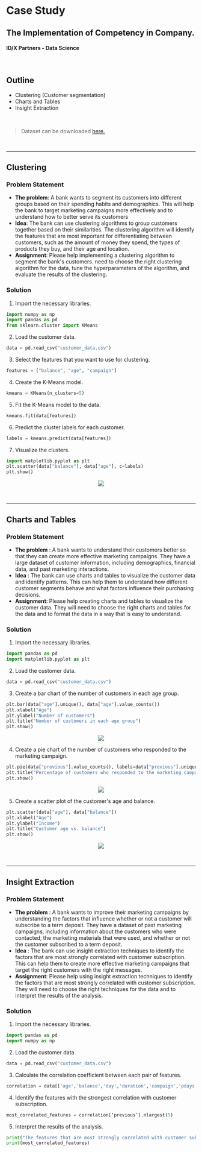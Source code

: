 # Case Study
## The Implementation of Competency in Company.
#### ID/X Partners - Data Science

<br>

## Outline
- Clustering (Customer segmentation)
- Charts and Tables
- Insight Extraction

<br>

> Dataset can be downloaded [here.](https://www.kaggle.com/datasets/janiobachmann/bank-marketing-dataset)

<br>
<hr>

## Clustering

### Problem Statement

- <b>The problem</b>: A bank wants to segment its customers into different groups based on their spending habits and demographics. This will help the bank to target marketing campaigns more effectively and to understand how to better serve its customers
- <b>Idea</b>: The bank can use clustering algorithms to group customers together based on their similarities. The clustering algorithm will identify the features that are most important for differentiating between customers, such as the amount of money they spend, the types of products they buy, and their age and location.
- <b>Assignment</b>: Please help implementing a clustering algorithm to segment the bank's customers. need to choose the right clustering algorithm for the data, tune the hyperparameters of the algorithm, and evaluate the results of the clustering.

### Solution

1. Import the necessary libraries.
  ```python
  import numpy as np
  import pandas as pd
  from sklearn.cluster import KMeans
  ```

2. Load the customer data.
  ```python
  data = pd.read_csv("customer_data.csv")
  ```

3. Select the features that you want to use for clustering.
  ```python
  features = ["balance", "age", "campaign"]
  ```

4. Create the K-Means model.
  ```python
  kmeans = KMeans(n_clusters=5)
  ```

5. Fit the K-Means model to the data.
  ```python
  kmeans.fit(data[features])
  ```

6. Predict the cluster labels for each customer.
  ```python
  labels = kmeans.predict(data[features])
  ```

7. Visualize the clusters.
  ```python
  import matplotlib.pyplot as plt
  plt.scatter(data["balance"], data["age"], c=labels)
  plt.show()
  ```
<p align="center">
  <img src='output/cluster/cluster.png'>
</p>

<br>
<hr>

## Charts and Tables

### Problem Statement

- <b>The problem</b> : A bank wants to understand their customers better so that they can create more effective marketing campaigns. They have a large dataset of customer information, including demographics, financial data, and past marketing interactions.
- <b>Idea</b> : The bank can use charts and tables to visualize the customer data and identify patterns. This can help them to understand how different customer segments behave and what factors influence their purchasing decisions.
- <b>Assignment</b>: Please help creating charts and tables to visualize the customer data. They will need to choose the right charts and tables for the data and to format the data in a way that is easy to understand.

### Solution

1. Import the necessary libraries.
  ```python
  import pandas as pd
  import matplotlib.pyplot as plt
  ```

2. Load the customer data.
  ```python
  data = pd.read_csv("customer_data.csv")
  ```

3. Create a bar chart of the number of customers in each age group.
  ```python
  plt.bar(data["age"].unique(), data["age"].value_counts())
  plt.xlabel("Age")
  plt.ylabel("Number of customers")
  plt.title("Number of customers in each age group")
  plt.show()
  ```

<p align="center">
  <img src='output/charts_tables/number of customers in each age group.png'>
</p>

4. Create a pie chart of the number of customers who responded to the marketing campaign.
  ```python
  plt.pie(data["previous"].value_counts(), labels=data["previous"].unique(), autopct="%1.1f%%")
  plt.title("Percentage of customers who responded to the marketing campaign")
  plt.show()
  ```

<p align="center">
  <img src='output/charts_tables/percentage of customers who responded to the marketing campaign.png'>
</p>

5. Create a scatter plot of the customer's age and balance.
  ```python
  plt.scatter(data["age"], data["balance"])
  plt.xlabel("Age")
  plt.ylabel("Income")
  plt.title("Customer age vs. balance")
  plt.show()
  ```
<p align="center">
  <img src='output/charts_tables/customer age vs balance.png'>
</p>

<br>
<hr>

## Insight Extraction

### Problem Statement

- <b>The problem</b> : A bank wants to improve their marketing campaigns by understanding the factors that
influence whether or not a customer will subscribe to a term deposit. They have a dataset of past
marketing campaigns, including information about the customers who were contacted, the marketing
materials that were used, and whether or not the customer subscribed to a term deposit.
- <b>Idea</b> : The bank can use insight extraction techniques to identify the factors that are most strongly
correlated with customer subscription. This can help them to create more effective marketing campaigns
that target the right customers with the right messages.
- <b>Assignment</b>: Please help using insight extraction techniques to identify the factors that are most
strongly correlated with customer subscription. They will need to choose the right techniques for the
data and to interpret the results of the analysis.

### Solution

1. Import the necessary libraries.
  ```python
  import pandas as pd
  import numpy as np
  ```

2. Load the customer data.
  ```python
  data = pd.read_csv("customer_data.csv")
  ```

3. Calculate the correlation coefficient between each pair of features.
  ```python
  correlation = data[['age','balance','day','duration','campaign','pdays','previous']].corr()
  ```

4. Identify the features with the strongest correlation with customer subscription.
  ```python
  most_correlated_features = correlation[‘previous’].nlargest(5)
  ```

5. Interpret the results of the analysis.
  ```python
  print("The features that are most strongly correlated with customer subscription are:")
  print(most_correlated_features)
  ```

